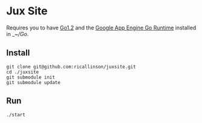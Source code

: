 # Jux Site

Requires you to have [Go1.2](http://golang.org/doc/install) and the [Google App Engine Go Runtime](https://developers.google.com/appengine/docs/go/) installed in __~/Go_.

## Install

    git clone git@github.com:ricallinson/juxsite.git
    cd ./juxsite
    git submodule init
    git submodule update

## Run

    ./start